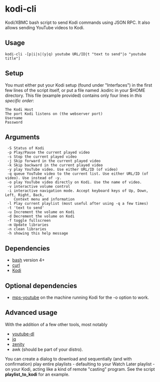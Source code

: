 kodi-cli
========

Kodi/XBMC bash script to send Kodi commands using JSON RPC. It also allows sending YouTube videos to Kodi.

## Usage

`kodi-cli -[p|i|s|(y|q) youtube URL/ID|t "text to send"|o "youtube title"]`

## Setup

You must either put your Kodi setup (found under "Interfaces") in the first few lines of the script itself, or put a file named .kodirc in your $HOME directory. This file (example provided) contains only four lines in *this specific order*:

```
The Kodi Host
The port Kodi listens on (the webserver port)
Username
Password
```

## Arguments
```
 -S Status of Kodi
 -p Play/Pause the current played video
 -s Stop the current played video
 -j Skip forward in the current played video     
 -k Skip backward in the current played video     
 -y play YouTube video. Use either URL/ID (of video)
 -q queue YouTube video to the current list. Use either URL/ID (of video). Use instead of -y.
 -o play YouTube video directly on Kodi. Use the name of video.
 -v interactive volume control
 -i interactive navigation mode. Accept keyboard keys of Up, Down, Left, Right, Back,
    Context menu and information
 -l Play current playlist (most useful after using -q a few times)
 -t 'text to send'
 -u Increment the volume on Kodi
 -d Decrement the volume on Kodi
 -f toggle fullscreen
 -m Update libraries
 -n clean libraries
 -h showing this help message

```

## Dependencies

* [bash](https://www.gnu.org/software/bash/) version 4+
* [curl](https://curl.haxx.se/)
* [Kodi](https://kodi.tv/)

## Optional dependencies

* [mps-youtube](https://github.com/np1/mps-youtube) on the machine running Kodi for the -o option to work.

## Advanced usage

With the addition of a few other tools, most notably

* [youtube-dl](https://github.com/rg3/youtube-dl)
* [jq](https://github.com/stedolan/jq)
* [zenity](https://github.com/GNOME/zenity)
* awk (should be part of your distro).

You can create a dialog to download and sequentially (and with confirmation) play entire playlists - defaulting to your Watch Later playlist - on your Kodi, acting like a kind of remote "casting" program.  See the script **playlist_to_kodi** for an example.
